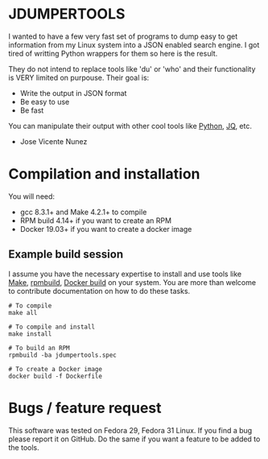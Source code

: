 # JDUMPERTOOLS

I wanted to have a few very fast set of programs to dump easy to get information from my Linux system into a JSON enabled search engine. I got tired of writting Python wrappers for them so here is the result.

They do not intend to replace tools like 'du' or 'who' and their functionality is VERY limited on purpouse. Their goal is:

* Write the output in JSON format
* Be easy to use
* Be fast

You can manipulate their output with other cool tools like [Python](https://www.python.org/), [JQ](https://stedolan.github.io/jq/), etc.


- Jose Vicente Nunez

# Compilation and installation

You will need:

* gcc 8.3.1+ and Make 4.2.1+ to compile
* RPM build 4.14+ if you want to create an RPM
* Docker 19.03+ if you want to create a docker image

## Example build session

I assume you have the necessary expertise to install and use tools like [Make](https://en.wikipedia.org/wiki/Makefile), [rpmbuild](https://www.redhat.com/sysadmin/create-rpm-package), [Docker build](https://docs.docker.com/engine/reference/commandline/build/) on your system. You are more than welcome to contribute documentation on how to do these tasks.


```
# To compile
make all

# To compile and install
make install

# To build an RPM
rpmbuild -ba jdumpertools.spec

# To create a Docker image
docker build -f Dockerfile
```

# Bugs / feature request

This software was tested on Fedora 29, Fedora 31 Linux. If you find a bug please report it on GitHub. Do the same if you want a feature to be added to the tools.
